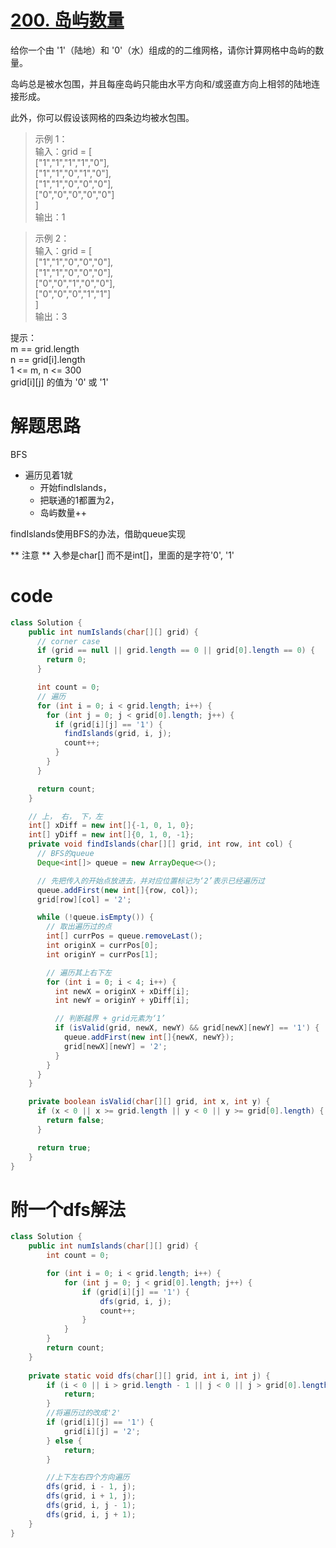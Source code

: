# [200. 岛屿数量](https://leetcode.cn/problems/number-of-islands/description/?envType=company&envId=bytedance&favoriteSlug=bytedance-thirty-days)

给你一个由 '1'（陆地）和 '0'（水）组成的的二维网格，请你计算网格中岛屿的数量。

岛屿总是被水包围，并且每座岛屿只能由水平方向和/或竖直方向上相邻的陆地连接形成。

此外，你可以假设该网格的四条边均被水包围。

>示例 1：<br>
输入：grid = [<br>
  ["1","1","1","1","0"],<br>
  ["1","1","0","1","0"],<br>
  ["1","1","0","0","0"],<br>
  ["0","0","0","0","0"]<br>
]<br>
输出：1

>示例 2：<br>
输入：grid = [<br>
  ["1","1","0","0","0"],<br>
  ["1","1","0","0","0"],<br>
  ["0","0","1","0","0"],<br>
  ["0","0","0","1","1"]<br>
]<br>
输出：3
 

提示：<br>
m == grid.length<br>
n == grid[i].length<br>
1 <= m, n <= 300<br>
grid[i][j] 的值为 '0' 或 '1'

# 解题思路
BFS

- 遍历见着1就
  - 开始findIslands，
  - 把联通的1都置为2，
  - 岛屿数量++

findIslands使用BFS的办法，借助queue实现

** 注意 **
入参是char[] 而不是int[]，里面的是字符'0', '1'

# code
```java
class Solution {
    public int numIslands(char[][] grid) {
      // corner case
      if (grid == null || grid.length == 0 || grid[0].length == 0) {
        return 0;
      }

      int count = 0;
      // 遍历
      for (int i = 0; i < grid.length; i++) {
        for (int j = 0; j < grid[0].length; j++) {
          if (grid[i][j] == '1') {
            findIslands(grid, i, j);
            count++;
          }
        }
      }

      return count;
    }

    // 上， 右， 下，左
    int[] xDiff = new int[]{-1, 0, 1, 0};
    int[] yDiff = new int[]{0, 1, 0, -1};
    private void findIslands(char[][] grid, int row, int col) {
      // BFS的queue
      Deque<int[]> queue = new ArrayDeque<>();

      // 先把传入的开始点放进去，并对应位置标记为‘2’表示已经遍历过
      queue.addFirst(new int[]{row, col});
      grid[row][col] = '2';

      while (!queue.isEmpty()) {
        // 取出遍历过的点
        int[] currPos = queue.removeLast();
        int originX = currPos[0];
        int originY = currPos[1];

        // 遍历其上右下左
        for (int i = 0; i < 4; i++) {
          int newX = originX + xDiff[i];
          int newY = originY + yDiff[i];

          // 判断越界 + grid元素为‘1’
          if (isValid(grid, newX, newY) && grid[newX][newY] == '1') {
            queue.addFirst(new int[]{newX, newY});
            grid[newX][newY] = '2';
          }
        }
      }
    }

    private boolean isValid(char[][] grid, int x, int y) {
      if (x < 0 || x >= grid.length || y < 0 || y >= grid[0].length) {
        return false;
      }

      return true;
    }
}
```

# 附一个dfs解法
```java
class Solution {
    public int numIslands(char[][] grid) {
        int count = 0;

        for (int i = 0; i < grid.length; i++) {
            for (int j = 0; j < grid[0].length; j++) {
                if (grid[i][j] == '1') {
                    dfs(grid, i, j);
                    count++;
                }
            }
        }
        return count;
    }
    
    private static void dfs(char[][] grid, int i, int j) {
        if (i < 0 || i > grid.length - 1 || j < 0 || j > grid[0].length-1) {
            return;
        }
        //将遍历过的改成'2'
        if (grid[i][j] == '1') {
            grid[i][j] = '2';
        } else {
            return;
        }

        //上下左右四个方向遍历
        dfs(grid, i - 1, j);
        dfs(grid, i + 1, j);
        dfs(grid, i, j - 1);
        dfs(grid, i, j + 1);
    }
}
```